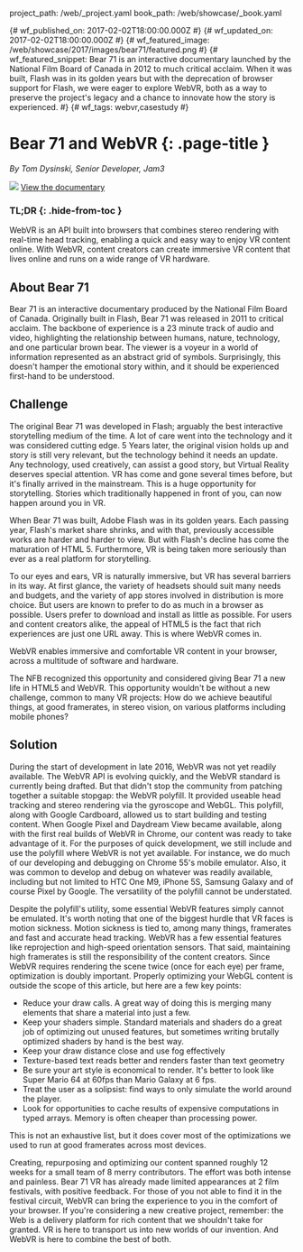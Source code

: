project_path: /web/_project.yaml
book_path: /web/showcase/_book.yaml

{# wf_published_on: 2017-02-02T18:00:00.000Z #}
{# wf_updated_on: 2017-02-02T18:00:00.000Z #}
{# wf_featured_image: /web/showcase/2017/images/bear71/featured.png #}
{# wf_featured_snippet: Bear 71 is an interactive documentary launched by the National Film Board of Canada in 2012 to much critical acclaim. When it was built, Flash was in its golden years but with the deprecation of browser support for Flash, we were eager to explore WebVR, both as a way to preserve the project's legacy and a chance to innovate how the story is experienced. #}
{# wf_tags: webvr,casestudy #}

# Bear 71 and WebVR {: .page-title }

*By Tom Dysinski, Senior Developer, Jam3*

<img src="/web/showcase/2017/images/bear71/featured.png" class="attempt-right">

<a class="button button-primary" href="https://bear71vr.nfb.ca/">
  View the documentary
</a>

### TL;DR {: .hide-from-toc }

WebVR is an API built into browsers that combines stereo rendering with
real-time head tracking, enabling a quick and easy way to enjoy VR content
online. With WebVR, content creators can create immersive VR content that lives
online and runs on a wide range of VR hardware.

## About Bear 71

Bear 71 is an interactive documentary produced by the National Film Board of
Canada. Originally built in Flash, Bear 71 was released in 2011 to critical
acclaim. The backbone of experience is a 23 minute track of audio and video,
highlighting the relationship between humans, nature, technology, and one
particular brown bear. The viewer is a voyeur in a world of information
represented as an abstract grid of symbols. Surprisingly, this doesn't hamper
the emotional story within, and it should be experienced first-hand to be
understood.

## Challenge

The original Bear 71 was developed in Flash; arguably the best interactive
storytelling medium of the time. A lot of care went into the technology and it
was considered cutting edge. 5 Years later, the original vision holds up and
story is still very relevant, but the technology behind it needs an update. Any
technology, used creatively, can assist a good story, but Virtual Reality
deserves special attention. VR has come and gone several times before, but it's
finally arrived in the mainstream. This is a huge opportunity for storytelling.
Stories which traditionally happened in front of you, can now happen around you
in VR.

When Bear 71 was built, Adobe Flash was in its golden years. Each passing year,
Flash's market share shrinks, and with that, previously accessible works are
harder and harder to view. But with Flash's decline has come the maturation of
HTML 5. Furthermore, VR is being taken more seriously than ever as a real
platform for storytelling.

To our eyes and ears, VR is naturally immersive, but VR has several barriers in
its way. At first glance, the variety of headsets should suit many needs and
budgets, and the variety of app stores involved in distribution is more choice.
But users are known to prefer to do as much in a browser as possible. Users
prefer to download and install as little as possible. For users and content
creators alike, the appeal of HTML5 is the fact that rich experiences are just
one URL away. This is where WebVR comes in.

WebVR enables immersive and comfortable VR content in your browser, across a
multitude of software and hardware.

The NFB recognized this opportunity and considered giving Bear 71 a new life in
HTML5 and WebVR. This opportunity wouldn't be without a new challenge, common to
many VR projects: How do we achieve beautiful things, at good framerates, in
stereo vision, on various platforms including mobile phones?


## Solution

During the start of development in late 2016, WebVR was not yet readily
available. The WebVR API is evolving quickly, and the WebVR standard is
currently being drafted. But that didn't stop the community from patching
together a suitable stopgap: the WebVR polyfill. It provided useable head
tracking and stereo rendering via the gyroscope and WebGL. This polyfill, along
with Google Cardboard, allowed us to start building and testing content. When
Google Pixel and Daydream View became available, along with the first real
builds of WebVR in Chrome, our content was ready to take advantage of it. For
the purposes of quick development, we still include and use the polyfill where
WebVR is not yet available. For instance, we do much of our developing and
debugging on Chrome 55's mobile emulator. Also, it was common to develop and
debug on whatever was readily available, including but not limited to HTC One
M9, iPhone 5S, Samsung Galaxy and of course Pixel by Google. The versatility of
the polyfill cannot be understated.

Despite the polyfill's utility, some essential WebVR features simply cannot be
emulated. It's worth noting that one of the biggest hurdle that VR faces is
motion sickness. Motion sickness is tied to, among many things, framerates and
fast and accurate head tracking. WebVR has a few essential features like
reprojection and high-speed orientation sensors. That said, maintaining high
framerates is still the responsibility of the content creators. Since WebVR
requires rendering the scene twice (once for each eye) per frame, optimization
is doubly important. Properly optimizing your WebGL content is outside the scope
of this article, but here are a few key points:

- Reduce your draw calls. A great way of doing this is merging many elements
  that share a material into just a few.
- Keep your shaders simple. Standard materials and shaders do a great job of
  optimizing out unused features, but sometimes writing brutally optimized
  shaders by hand is the best way.
- Keep your draw distance close and use fog effectively
- Texture-based text reads better and renders faster than text geometry
- Be sure your art style is economical to render. It's better to look like Super
  Mario 64 at 60fps than Mario Galaxy at 6 fps.
- Treat the user as a solipsist: find ways to only simulate the world around the
  player.
- Look for opportunities to cache results of expensive computations in typed
  arrays. Memory is often cheaper than processing power.

This is not an exhaustive list, but it does cover most of the optimizations we
used to run at good framerates across most devices.

Creating, repurposing  and optimizing our content spanned roughly 12 weeks for a
small team of 8 merry contributors. The effort was both intense and painless.
Bear 71 VR has already made limited appearances at 2 film festivals, with
positive feedback. For those of you not able to find it in the festival circuit,
WebVR can bring the experience to you in the comfort of your browser. If you're
considering a new creative project, remember: the Web is a delivery platform for
rich content that we shouldn't take for granted. VR is here to transport us into
new worlds of our invention. And WebVR is here to combine the best of both.
